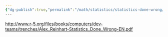 ```yaml
---
{"dg-publish":true,"permalink":"/math/statistics/statistics-done-wrong/"}
---
```


http://www.r-5.org/files/books/computers/dev-teams/trenches/Alex_Reinhart-Statistics_Done_Wrong-EN.pdf